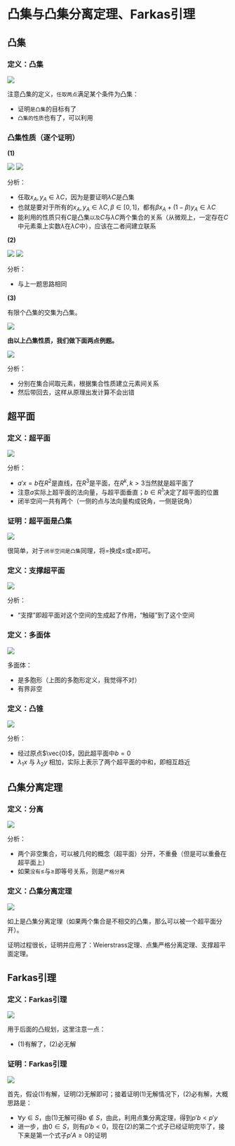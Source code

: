 # 凸集与凸集分离定理、Farkas引理
## 凸集
### 定义：凸集
![](../images/030101.png)

注意凸集的定义，`任取两点`满足某个条件为凸集：
- 证明`是凸集`的目标有了
- `凸集的性质`也有了，可以利用

### 凸集性质（逐个证明）
**(1)**

![](../images/030102.png)
![](../images/030103.png)

分析：
- 任取$x_A,y_A \in \lambda C$，因为是要证明$\lambda C$是凸集
- 也就是要对于所有的$x_A,y_A \in \lambda C,\beta \in [0,1]$，都有$\beta x_A + (1-\beta) y_A \in \lambda C$
- 能利用的性质只有$C$是凸集`以及`$C$与$\lambda C$两个集合的关系（从微观上，一定存在$C$中元素乘上实数$\lambda$在$\lambda C$中），应该在二者间建立联系

**(2)**

![](../images/030104.png)
![](../images/030105.png)

分析：
- 与上一题思路相同

**(3)**

有限个凸集的交集为凸集。

![](../images/030106.png)

**由以上凸集性质，我们做下面两点例题。**

![](../images/030107.png)

分析：
- 分别在集合间取元素，根据集合性质建立元素间关系
- 然后带回去，这样从原理出发计算不会出错

## 超平面
### 定义：超平面
![](../images/030108.png)

分析：
- $a' x = b$在$R^2$是直线，在$R^3$是平面，在$R^k,k>3$当然就是超平面了
- 注意$a$实际上超平面的法向量，与超平面垂直；$b\in R^1$决定了超平面的位置
- 闭半空间一共有两个（一侧的点与法向量构成锐角，一侧是锐角）

### 证明：超平面是凸集
![](../images/030109.png)

很简单，对于`闭半空间是凸集`同理，将$=$换成$\le$或$\ge$即可。

### 定义：支撑超平面
![](../images/030110.png)

分析：
- “支撑”即超平面对这个空间的生成起了作用，“触碰”到了这个空间

### 定义：多面体
![](../images/030111.png)

多面体：
- 是多胞形（上图的多胞形定义，我觉得不对）
- 有界非空

### 定义：凸锥
![](../images/030112.png)

分析：
- 经过原点$\vec{0}$，因此超平面中$b=0$
- $\lambda_1 x$ 与 $\lambda_2 y$ 相加，实际上表示了两个超平面的中和，即相互趋近

## 凸集分离定理
### 定义：分离
![](../images/030113.png)

分析：
- 两个非空集合，可以被几何的概念（超平面）分开，不重叠（但是可以重叠在超平面上）
- 如果`没有`$\le$与$\ge$即等号关系，则是`严格分离`

### 定义：凸集分离定理
![](../images/030114.png)

如上是凸集分离定理（如果两个集合是不相交的凸集，那么可以被一个超平面分开）。

证明过程很长，证明并应用了：Weierstrass定理、点集严格分离定理、支撑超平面定理。

## Farkas引理
### 定义：Farkas引理
![](../images/030115.png)

用于后面的凸规划，这里注意一点：
- (1)有解了，(2)必无解

### 证明：Farkas引理
![](../images/030116.png)

首先，假设(1)有解，证明(2)无解即可；接着证明(1)无解情况下，(2)必有解，大概思路是：
- $\forall y \in S$，由(1)无解可得$b \notin S$，由此，利用点集分离定理，得到$p' b < p' y$
- 进一步，由$0 \in S$，则有$p'b < 0$，现在(2)的第二个式子已经证明完毕了，接下来是第一个式子$p'A \ge 0$的证明
